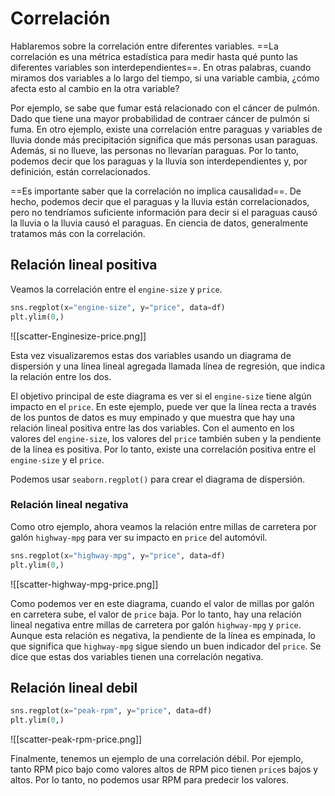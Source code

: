 # Correlación
Hablaremos sobre la correlación entre diferentes variables. ==La correlación es una métrica estadística para medir hasta qué punto las diferentes variables son interdependientes==. En otras palabras, cuando miramos dos variables a lo largo del tiempo, si una variable cambia, ¿cómo afecta esto al cambio en la otra variable?

Por ejemplo, se sabe que fumar está relacionado con el cáncer de pulmón.
Dado que tiene una mayor probabilidad de contraer cáncer de pulmón si fuma.
En otro ejemplo, existe una correlación entre paraguas y variables de lluvia donde más precipitación significa que más personas usan paraguas.
Además, si no llueve, las personas no llevarían paraguas.
Por lo tanto, podemos decir que los paraguas y la lluvia son interdependientes y, por definición, están correlacionados.

==Es importante saber que la correlación no implica causalidad==.
De hecho, podemos decir que el paraguas y la lluvia están correlacionados, pero no tendríamos suficiente información para decir si el paraguas causó la lluvia o la lluvia causó el paraguas.
En ciencia de datos, generalmente tratamos más con la correlación.

## Relación lineal positiva
Veamos la correlación entre el `engine-size` y `price`.

```py
sns.regplot(x="engine-size", y="price", data=df)
plt.ylim(0,)
```
![[scatter-Enginesize-price.png]]

Esta vez visualizaremos estas dos variables usando un diagrama de dispersión y una línea lineal agregada llamada línea de regresión, que indica la relación entre los dos.

El objetivo principal de este diagrama es ver si el `engine-size` tiene algún impacto en el `price`.
En este ejemplo, puede ver que la línea recta a través de los puntos de datos es muy empinado y que muestra que hay una relación lineal positiva entre las dos variables.
Con el aumento en los valores del `engine-size`, los valores del `price` también suben y la pendiente de la línea es positiva. Por lo tanto, existe una correlación positiva entre el `engine-size` y el `price`.

Podemos usar `seaborn.regplot()` para crear el diagrama de dispersión.

### Relación lineal negativa
Como otro ejemplo, ahora veamos la relación entre millas de carretera por galón `highway-mpg` para ver su impacto en `price` del automóvil.
```py
sns.regplot(x="highway-mpg", y="price", data=df)
plt.ylim(0,)
```

![[scatter-highway-mpg-price.png]]

Como podemos ver en este diagrama, cuando el valor de millas por galón en carretera sube, el valor de `price` baja. Por lo tanto, hay una relación lineal negativa entre millas de carretera por galón `highway-mpg` y `price`.
Aunque esta relación es negativa, la pendiente de la línea es empinada, lo que significa que `highway-mpg` sigue siendo un buen indicador del `price`.
Se dice que estas dos variables tienen una correlación negativa.

## Relación lineal debil
```py
sns.regplot(x="peak-rpm", y="price", data=df)
plt.ylim(0,)
```
![[scatter-peak-rpm-price.png]]

Finalmente, tenemos un ejemplo de una correlación débil.
Por ejemplo, tanto RPM pico bajo como valores altos de RPM pico tienen `price`s bajos y altos.
Por lo tanto, no podemos usar RPM para predecir los valores.
